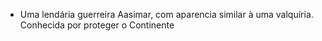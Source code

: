 - Uma lendária guerreira Aasimar, com aparencia similar à uma valquíria.
Conhecida por proteger o Continente

